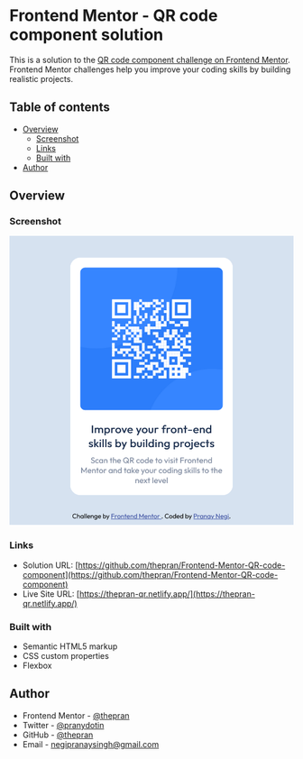 # Frontend Mentor - QR code component solution

This is a solution to the [QR code component challenge on Frontend Mentor](https://www.frontendmentor.io/challenges/qr-code-component-iux_sIO_H). Frontend Mentor challenges help you improve your coding skills by building realistic projects.

## Table of contents

- [Overview](#overview)
  - [Screenshot](#screenshot)
  - [Links](#links)
  - [Built with](#built-with)
- [Author](#author)

## Overview

### Screenshot

![Screenshot](screenshot/screenshot.png)

### Links

- Solution URL: [https://github.com/thepran/Frontend-Mentor-QR-code-component](https://github.com/thepran/Frontend-Mentor-QR-code-component)
- Live Site URL: [https://thepran-qr.netlify.app/](https://thepran-qr.netlify.app/)

### Built with

- Semantic HTML5 markup
- CSS custom properties
- Flexbox

## Author

- Frontend Mentor - [@thepran](https://www.frontendmentor.io/profile/thepran)
- Twitter - [@pranydotin](https://www.twitter.com/pranydotin)
- GitHub - [@thepran](https://github.com/thepran)
- Email - negipranaysingh@gmail.com
